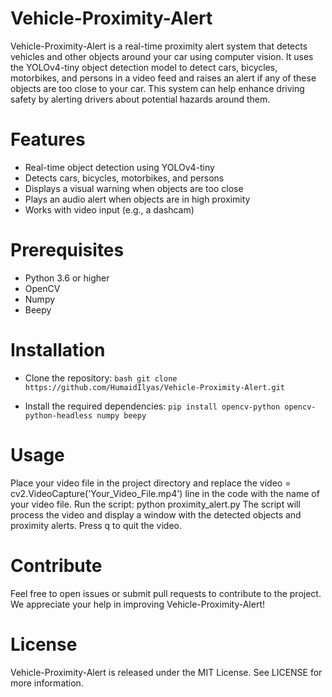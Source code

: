 # Vehicle-Proximity-Alert

Vehicle-Proximity-Alert is a real-time proximity alert system that detects vehicles and other objects around your car using computer vision. It uses the YOLOv4-tiny object detection model to detect cars, bicycles, motorbikes, and persons in a video feed and raises an alert if any of these objects are too close to your car. This system can help enhance driving safety by alerting drivers about potential hazards around them.

# Features

- Real-time object detection using YOLOv4-tiny
- Detects cars, bicycles, motorbikes, and persons
- Displays a visual warning when objects are too close
- Plays an audio alert when objects are in high proximity
- Works with video input (e.g., a dashcam)

# Prerequisites

- Python 3.6 or higher
- OpenCV
- Numpy
- Beepy

# Installation

- Clone the repository: `bash git clone https://github.com/HumaidIlyas/Vehicle-Proximity-Alert.git`

- Install the required dependencies: `pip install opencv-python opencv-python-headless numpy beepy`

# Usage

Place your video file in the project directory and replace the video = cv2.VideoCapture('Your_Video_File.mp4') line in the code with the name of your video file.
Run the script: python proximity_alert.py
The script will process the video and display a window with the detected objects and proximity alerts.
Press q to quit the video.

# Contribute

Feel free to open issues or submit pull requests to contribute to the project. We appreciate your help in improving Vehicle-Proximity-Alert!

# License

Vehicle-Proximity-Alert is released under the MIT License. See LICENSE for more information.
